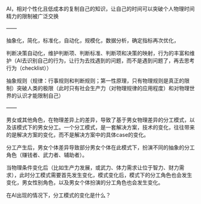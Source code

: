 AI，相对个性化且低成本的复制自己的知识，让自己的时间可以突破个人物理时间精力的限制被广泛交换

——

抽象化，简化，标准化，自动化，规模化，数据分析，确定指标再次优化，

判断决策自动化，维护判断项、判断标准、判断项和决策的映射，行为的丰富和维护（AI去识别自己的行为，让行为去找遇到的问题，而不是遇到问题了，再去思考行为（checklist））

抽象规则（规律：行事规则和判断规则；第一性原理，只有物理规则是真正的限制）突破人类的极限（此时只有社会生产力（对物理规律的应用程度）和对物理世界的认识才能限制自己）

——

男女或其他角色，在物理差异上的差异，导致了基于男女物理差异的分工模式，以及该模式下的男女分工。一个分工模式，是一套解决方案，技术的变化，往往带来的是解决方案的变化，而不是解决方案中的具体case的变化。

分工产生后，男女个体差异导致部分男女个体在此模式下，扮演不同的抽象的分工角色（赚钱者、武力者、辅助者）。

当物理条件变化后（比如生产力发展，或武力、体力需求让位于智力、财力需求），此时分工模式需要首先发生变化，模式变化后，模式下的分工角色也会发生变化，男女性别角色，以及男女个体扮演的分工角色也会发生变化。

在AI出现的情况下，分工模式的变化是什么？